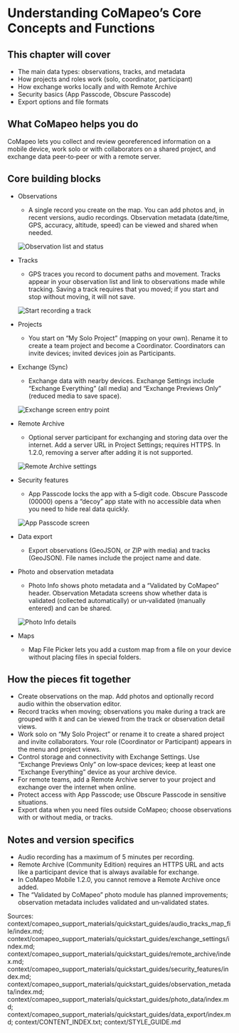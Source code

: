 # Understanding CoMapeo’s Core Concepts and Functions

<!-- TODO: Hero image to capture. See ./placeholder_hero.txt for details. -->

## This chapter will cover

- The main data types: observations, tracks, and metadata
- How projects and roles work (solo, coordinator, participant)
- How exchange works locally and with Remote Archive
- Security basics (App Passcode, Obscure Passcode)
- Export options and file formats

## What CoMapeo helps you do

CoMapeo lets you collect and review georeferenced information on a mobile device, work solo or with collaborators on a shared project, and exchange data peer‑to‑peer or with a remote server.

## Core building blocks

- Observations
  - A single record you create on the map. You can add photos and, in recent versions, audio recordings. Observation metadata (date/time, GPS, accuracy, altitude, speed) can be viewed and shared when needed.

  ![Observation list and status](../../context/comapeo_support_materials/quickstart_guides/invite_devices_default_project/images/screenshot_2025_05_07_at_3_02_27_pm.png)
- Tracks
  - GPS traces you record to document paths and movement. Tracks appear in your observation list and link to observations made while tracking. Saving a track requires that you moved; if you start and stop without moving, it will not save.

  ![Start recording a track](../../context/comapeo_support_materials/quickstart_guides/tracks_improvements/images/screenshot_2025_07_27_at_7_19_04_pm.png)
- Projects
  - You start on “My Solo Project” (mapping on your own). Rename it to create a team project and become a Coordinator. Coordinators can invite devices; invited devices join as Participants.
- Exchange (Sync)
  - Exchange data with nearby devices. Exchange Settings include “Exchange Everything” (all media) and “Exchange Previews Only” (reduced media to save space).

  ![Exchange screen entry point](../../context/comapeo_support_materials/quickstart_guides/exchange_settings/images/screenshot_2025_07_24_at_11_08_47_am.png)
- Remote Archive
  - Optional server participant for exchanging and storing data over the internet. Add a server URL in Project Settings; requires HTTPS. In 1.2.0, removing a server after adding it is not supported.

  ![Remote Archive settings](../../context/comapeo_support_materials/quickstart_guides/remote_archive/images/screenshot_2025_02_10_at_5_13_48_pm.png)
- Security features
  - App Passcode locks the app with a 5‑digit code. Obscure Passcode (00000) opens a “decoy” app state with no accessible data when you need to hide real data quickly.

  ![App Passcode screen](../../context/comapeo_support_materials/quickstart_guides/security_features/images/screenshot_2025_05_12_at_8_10_25_pm.png)
- Data export
  - Export observations (GeoJSON, or ZIP with media) and tracks (GeoJSON). File names include the project name and date.
- Photo and observation metadata
  - Photo Info shows photo metadata and a “Validated by CoMapeo” header. Observation Metadata screens show whether data is validated (collected automatically) or un‑validated (manually entered) and can be shared.

  ![Photo Info details](../../context/comapeo_support_materials/quickstart_guides/photo_data/images/screenshot_2025_07_27_at_8_43_35_pm.png)
- Maps
  - Map File Picker lets you add a custom map from a file on your device without placing files in special folders.

## How the pieces fit together

- Create observations on the map. Add photos and optionally record audio within the observation editor.
- Record tracks when moving; observations you make during a track are grouped with it and can be viewed from the track or observation detail views.
- Work solo on “My Solo Project” or rename it to create a shared project and invite collaborators. Your role (Coordinator or Participant) appears in the menu and project views.
- Control storage and connectivity with Exchange Settings. Use “Exchange Previews Only” on low‑space devices; keep at least one “Exchange Everything” device as your archive device.
- For remote teams, add a Remote Archive server to your project and exchange over the internet when online.
- Protect access with App Passcode; use Obscure Passcode in sensitive situations.
- Export data when you need files outside CoMapeo; choose observations with or without media, or tracks.

## Notes and version specifics

- Audio recording has a maximum of 5 minutes per recording.
- Remote Archive (Community Edition) requires an HTTPS URL and acts like a participant device that is always available for exchange.
- In CoMapeo Mobile 1.2.0, you cannot remove a Remote Archive once added.
- The “Validated by CoMapeo” photo module has planned improvements; observation metadata includes validated and un‑validated states.

<!-- TODO links to related sections will be added once those sections are finalized in ./content/ -->

Sources: context/comapeo_support_materials/quickstart_guides/audio_tracks_map_file/index.md; context/comapeo_support_materials/quickstart_guides/exchange_settings/index.md; context/comapeo_support_materials/quickstart_guides/remote_archive/index.md; context/comapeo_support_materials/quickstart_guides/security_features/index.md; context/comapeo_support_materials/quickstart_guides/observation_metadata/index.md; context/comapeo_support_materials/quickstart_guides/photo_data/index.md; context/comapeo_support_materials/quickstart_guides/data_export/index.md; context/CONTENT_INDEX.txt; context/STYLE_GUIDE.md
